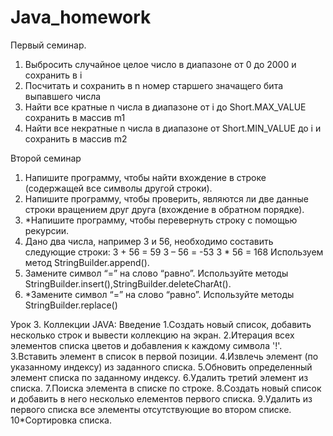 # Java_homework
Первый семинар.
1. Выбросить случайное целое число в диапазоне от 0 до 2000 и сохранить в i
2. Посчитать и сохранить в n номер старшего значащего бита выпавшего числа
3. Найти все кратные n числа в диапазоне от i до Short.MAX_VALUE сохранить в массив m1
4. Найти все некратные n числа в диапазоне от Short.MIN_VALUE до i и сохранить в массив m2


 Второй семинар
1. Напишите программу, чтобы найти вхождение в строке (содержащей все символы другой строки).
2. Напишите программу, чтобы проверить, являются ли две данные строки вращением друг друга (вхождение в обратном порядке).
3. *Напишите программу, чтобы перевернуть строку с помощью рекурсии.
4. Дано два числа, например 3 и 56, необходимо составить следующие строки: 3 + 56 = 59 3 – 56 = -53 3 * 56 = 168 Используем метод StringBuilder.append().
5. Замените символ “=” на слово “равно”. Используйте методы StringBuilder.insert(),StringBuilder.deleteCharAt().
6. *Замените символ “=” на слово “равно”. Используйте методы StringBuilder.replace()

Урок 3. Коллекции JAVA: Введение
1.Создать новый список, добавить несколько строк и вывести коллекцию на экран.
2.Итерация всех элементов списка цветов и добавления к каждому символа '!'.
3.Вставить элемент в список в первой позиции.
4.Извлечь элемент (по указанному индексу) из заданного списка.
5.Обновить определенный элемент списка по заданному индексу.
6.Удалить третий элемент из списка.
7.Поиска элемента в списке по строке.
8.Создать новый список и добавить в него несколько елементов первого списка.
9.Удалить из первого списка все элементы отсутствующие во втором списке.
10*Сортировка списка.
